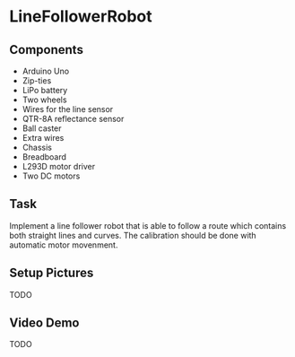 # LineFollowerRobot #

## Components 

* Arduino Uno
* Zip-ties
* LiPo battery
* Two wheels
* Wires for the line sensor
* QTR-8A reflectance sensor
* Ball caster
* Extra wires 
* Chassis
* Breadboard
* L293D motor driver
* Two DC motors 


## Task

Implement a line follower robot that is able to follow a route which contains both straight lines and curves. The calibration should be done with automatic motor movenment. 

## Setup Pictures
TODO

## Video Demo
TODO
